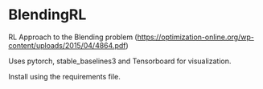 # BlendingRL
RL Approach to the Blending problem (https://optimization-online.org/wp-content/uploads/2015/04/4864.pdf)

Uses pytorch, stable_baselines3 and Tensorboard for visualization.

Install using the requirements file.

